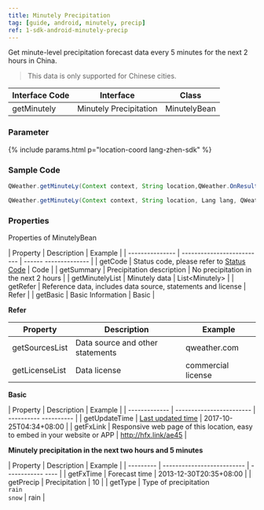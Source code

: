 ```yaml
---
title: Minutely Precipitation
tag: [guide, android, minutely, precip]
ref: 1-sdk-android-minutely-precip
---
```


Get minute-level precipitation forecast data every 5 minutes for the next 2 hours in China.

> This data is only supported for Chinese cities.

| Interface Code| Interface  | Class |
| ---------- | ----------- | ------------ |
| getMinutely| Minutely Precipitation  | MinutelyBean |

### Parameter

{% include params.html p="location-coord lang-zhen-sdk" %}

### Sample Code

```java
QWeather.getMinuteLy(Context context, String location,QWeather.OnResultMinutelyListener listener);

QWeather.getMinuteLy(Context context, String location, Lang lang, QWeather.OnResultMinutelyListener listener);
```

### Properties

Properties of MinutelyBean

| Property | Description | Example |
| --------------- | -------------------------- | ------ -------------- |
| getCode | Status code, please refer to [Status Code](/en/docs/resource/status-code/) | Code |
| getSummary | Precipitation description | No precipitation in the next 2 hours |
| getMinutelyList | Minutely data | List&lt;Minutely&gt; |
| getRefer | Reference data, includes data source, statements and license | Refer |
| getBasic | Basic Information | Basic |

**Refer**

| Property | Description | Example |
| -------------- | ------------ | ------------------ |
| getSourcesList | Data source and other statements | qweather.com |
| getLicenseList | Data license | commercial license |

**Basic**

| Property | Description | Example |
| ------------- | ------------------------ | ---------- ---------- |
| getUpdateTime | [Last updated time](/en/docs/resource/glossary/#update-time) | 2017-10-25T04:34+08:00 |
| getFxLink | Responsive web page of this location, easy to embed in your website or APP | http://hfx.link/ae45 |

**Minutely precipitation in the next two hours and 5 minutes**

| Property | Description | Example |
| --------- | -------------------------- | ------------ ---- |
| getFxTime | Forecast time | 2013-12-30T20:35+08:00 |
| getPrecip | Precipitation | 10 |
| getType | Type of precipitation <br />`rain`<br />`snow` | rain |
